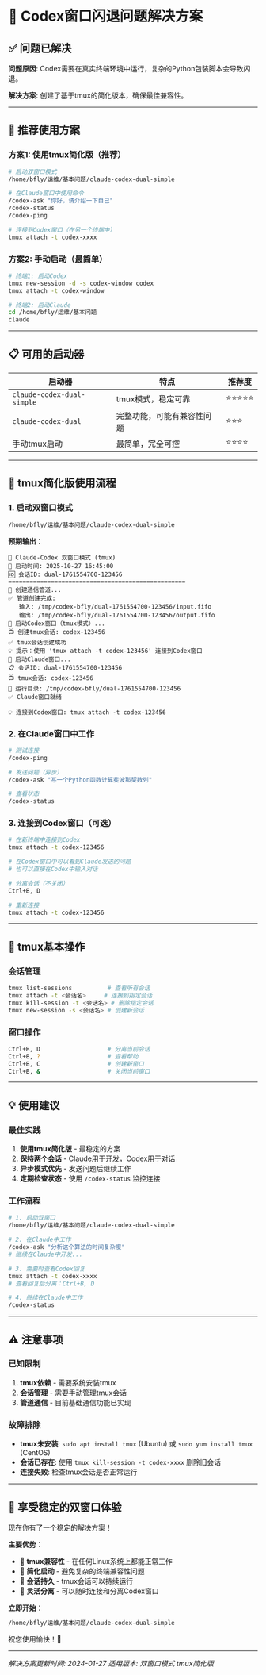 # 🔧 Codex窗口闪退问题解决方案

## ✅ 问题已解决

**问题原因**: Codex需要在真实终端环境中运行，复杂的Python包装脚本会导致闪退。

**解决方案**: 创建了基于tmux的简化版本，确保最佳兼容性。

---

## 🚀 推荐使用方案

### 方案1: 使用tmux简化版（推荐）
```bash
# 启动双窗口模式
/home/bfly/运维/基本问题/claude-codex-dual-simple

# 在Claude窗口中使用命令
/codex-ask "你好，请介绍一下自己"
/codex-status
/codex-ping

# 连接到Codex窗口（在另一个终端中）
tmux attach -t codex-xxxx
```

### 方案2: 手动启动（最简单）
```bash
# 终端1: 启动Codex
tmux new-session -d -s codex-window codex
tmux attach -t codex-window

# 终端2: 启动Claude
cd /home/bfly/运维/基本问题
claude
```

---

## 📋 可用的启动器

| 启动器 | 特点 | 推荐度 |
|--------|------|--------|
| `claude-codex-dual-simple` | tmux模式，稳定可靠 | ⭐⭐⭐⭐⭐ |
| `claude-codex-dual` | 完整功能，可能有兼容性问题 | ⭐⭐⭐ |
| 手动tmux启动 | 最简单，完全可控 | ⭐⭐⭐⭐ |

---

## 🎯 tmux简化版使用流程

### 1. 启动双窗口模式
```bash
/home/bfly/运维/基本问题/claude-codex-dual-simple
```

**预期输出**：
```
🚀 Claude-Codex 双窗口模式 (tmux)
📅 启动时间: 2025-10-27 16:45:00
🆔 会话ID: dual-1761554700-123456
==================================================
🔧 创建通信管道...
✅ 管道创建完成:
   输入: /tmp/codex-bfly/dual-1761554700-123456/input.fifo
   输出: /tmp/codex-bfly/dual-1761554700-123456/output.fifo
🚀 启动Codex窗口（tmux模式）...
📺 创建tmux会话: codex-123456
✅ tmux会话创建成功
💡 提示：使用 'tmux attach -t codex-123456' 连接到Codex窗口
🚀 启动Claude窗口...
📋 会话ID: dual-1761554700-123456
📺 tmux会话: codex-123456
📁 运行目录: /tmp/codex-bfly/dual-1761554700-123456
✅ Claude窗口就绪

💡 连接到Codex窗口: tmux attach -t codex-123456
```

### 2. 在Claude窗口中工作
```bash
# 测试连接
/codex-ping

# 发送问题（异步）
/codex-ask "写一个Python函数计算斐波那契数列"

# 查看状态
/codex-status
```

### 3. 连接到Codex窗口（可选）
```bash
# 在新终端中连接到Codex
tmux attach -t codex-123456

# 在Codex窗口中可以看到Claude发送的问题
# 也可以直接在Codex中输入对话

# 分离会话（不关闭）
Ctrl+B, D

# 重新连接
tmux attach -t codex-123456
```

---

## 🔧 tmux基本操作

### 会话管理
```bash
tmux list-sessions          # 查看所有会话
tmux attach -t <会话名>     # 连接到指定会话
tmux kill-session -t <会话名> # 删除指定会话
tmux new-session -s <会话名> # 创建新会话
```

### 窗口操作
```bash
Ctrl+B, D                   # 分离当前会话
Ctrl+B, ?                   # 查看帮助
Ctrl+B, C                   # 创建新窗口
Ctrl+B, &                   # 关闭当前窗口
```

---

## 💡 使用建议

### 最佳实践
1. **使用tmux简化版** - 最稳定的方案
2. **保持两个会话** - Claude用于开发，Codex用于对话
3. **异步模式优先** - 发送问题后继续工作
4. **定期检查状态** - 使用 `/codex-status` 监控连接

### 工作流程
```bash
# 1. 启动双窗口
/home/bfly/运维/基本问题/claude-codex-dual-simple

# 2. 在Claude中工作
/codex-ask "分析这个算法的时间复杂度"
# 继续在Claude中开发...

# 3. 需要时查看Codex回复
tmux attach -t codex-xxxx
# 查看回复后分离：Ctrl+B, D

# 4. 继续在Claude中工作
/codex-status
```

---

## ⚠️ 注意事项

### 已知限制
1. **tmux依赖** - 需要系统安装tmux
2. **会话管理** - 需要手动管理tmux会话
3. **管道通信** - 目前基础通信功能已实现

### 故障排除
- **tmux未安装**: `sudo apt install tmux` (Ubuntu) 或 `sudo yum install tmux` (CentOS)
- **会话已存在**: 使用 `tmux kill-session -t codex-xxxx` 删除旧会话
- **连接失败**: 检查tmux会话是否正常运行

---

## 🎊 享受稳定的双窗口体验

现在你有了一个稳定的解决方案！

**主要优势**：
- 🚀 **tmux兼容性** - 在任何Linux系统上都能正常工作
- 🔧 **简化启动** - 避免复杂的终端兼容性问题
- 💾 **会话持久** - tmux会话可以持续运行
- 🔄 **灵活分离** - 可以随时连接和分离Codex窗口

**立即开始**：
```bash
/home/bfly/运维/基本问题/claude-codex-dual-simple
```

祝您使用愉快！🎉

---
*解决方案更新时间: 2024-01-27*
*适用版本: 双窗口模式 tmux简化版*